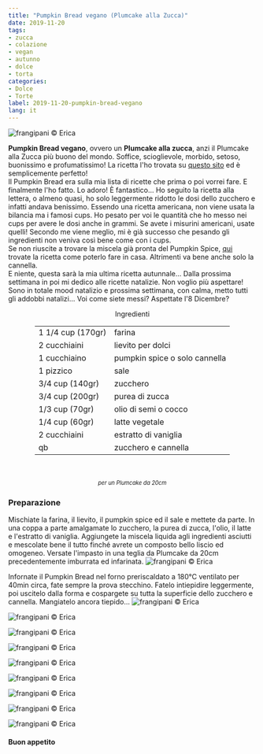 ```yaml
---
title: "Pumpkin Bread vegano (Plumcake alla Zucca)"
date: 2019-11-20
tags:
- zucca
- colazione
- vegan
- autunno
- dolce
- torta
categories:
- Dolce
- Torte
label: 2019-11-20-pumpkin-bread-vegano
lang: it 
---
```

![](header.jpeg "frangipani © Erica")

**Pumpkin Bread vegano**, ovvero un **Plumcake alla zucca**, anzi il Plumcake alla Zucca più buono del mondo. Soffice, scioglievole, morbido, setoso, buonissimo e profumatissimo! La ricetta l'ho trovata su <a href="https://completerecipes.com/cinnamon-sugar-pumpkin-bread.html" target="_blank">questo sito</a> ed è semplicemente perfetto!
<br />
Il Pumpkin Bread era sulla mia lista di ricette che prima o poi vorrei fare. E finalmente l'ho fatto. Lo adoro! È fantastico... Ho seguito la ricetta alla lettera, o almeno quasi, ho solo leggermente ridotto le dosi dello zucchero e infatti andava benissimo. Essendo una ricetta americana, non viene usata la bilancia ma i famosi cups. Ho pesato per voi le quantità che ho messo nei cups per avere le dosi anche in grammi. Se avete i misurini americani, usate quelli! Secondo me viene meglio, mi è già successo che pesando gli ingredienti non veniva così bene come con i cups.
<br />
Se non riuscite a trovare la miscela già pronta del Pumpkin Spice, <a href="https://frangipani.raiano.ch/2016-10-12-pumpkin-spice-latte/" target="_blank">qui</a> trovate la ricetta come poterlo fare in casa. Altrimenti va bene anche solo la cannella.
<br />
E niente, questa sarà la mia ultima ricetta autunnale... Dalla prossima settimana in poi mi dedico alle ricette natalizie. Non voglio più aspettare! Sono in totale mood natalizio e prossima settimana, con calma, metto tutti gli addobbi natalizi... Voi come siete messi? Aspettate l'8 Dicembre?

<div id="wrapper" style="text-align: center">
  <div id="yourdiv" style="display: inline-block;">
    <div class="ingredients" itemscope itemtype="http://schema.org/Recipe">
      <span itemprop="name" style="display:none;">Pumpkin Bread vegano (Plumcake alla Zucca)</span>
      <span itemprop="recipeCategory" style="display:none;">Dolce</span>
      <img itemprop="image" style="display:none;" class="ignore-gallery-item" src="header.jpeg"/>
      <span itemprop="author" style="display:none;">Erica Raiano</span>
      <span itemprop="description" style="display:none;">Pumpkin Bread vegano, ovvero un Plumcake alla zucca, anzi il Plumcake alla Zucca più buono del mondo. Soffice, scioglievole, morbido, setoso, buonissimo e profumatissimo!</span>
      <div class="ingredients-title">Ingredienti</div>
      <table>
        <tbody>
          <tr itemprop="recipeIngredient">
            <td>1 1/4 cup (170gr)</td>
            <td>farina</td>
          </tr>
          <tr itemprop="recipeIngredient">
            <td>2 cucchiaini</td>
            <td>lievito per dolci</td>
          </tr>
          <tr itemprop="recipeIngredient">
            <td>1 cucchiaino</td>
            <td>pumpkin spice o solo cannella</td>
          </tr>
          <tr itemprop="recipeIngredient">
            <td>1 pizzico</td>
            <td>sale</td>
          </tr>
          <tr itemprop="recipeIngredient">
            <td>3/4 cup (140gr)</td>
            <td>zucchero</td>
          </tr>
          <tr itemprop="recipeIngredient">
            <td>3/4 cup (200gr)</td>
            <td>purea di zucca</td>
          </tr>
          <tr itemprop="recipeIngredient">
            <td>1/3 cup (70gr)</td>
            <td>olio di semi o cocco</td>  
          </tr>
          <tr itemprop="recipeIngredient">
            <td>1/4 cup (60gr)</td>
            <td>latte vegetale</td> 
          </tr>
          <tr itemprop="recipeIngredient">
            <td>2 cucchiaini</td>
            <td>estratto di vaniglia</td> 
          </tr>
          <tr itemprop="recipeIngredient">
            <td>qb</td>
            <td>zucchero e cannella</td>        
          </tr>
        </tbody>
      </table>
      <br></br>
      <i class="pull-right" style="font-size: 80%;">per un Plumcake da 20cm</i>
    </div>
  </div>
</div>


<h3>
  <font color="grey">
    <i class="fa fa-cogs"></i>
  </font> Preparazione
</h3>

Mischiate la farina, il lievito, il pumpkin spice ed il sale e mettete da parte. In una coppa a parte amalgamate lo zucchero, la purea di zucca, l'olio, il latte e l'estratto di vaniglia. Aggiungete la miscela liquida agli ingredienti asciutti e mescolate bene il tutto finché avrete un composto bello liscio ed omogeneo. Versate l'impasto in una teglia da Plumcake da 20cm precedentemente imburrata ed infarinata.
![](teglia.jpeg "frangipani © Erica")

Infornate il Pumpkin Bread nel forno preriscaldato a 180°C ventilato per 40min circa, fate sempre la prova stecchino. Fatelo intiepidire leggermente, poi uscitelo dalla forma e cospargete su tutta la superficie dello zucchero e cannella. Mangiatelo ancora tiepido...
![](risultato1.jpeg "frangipani © Erica")

![](risultato2.jpeg "frangipani © Erica")

![](risultato3.jpeg "frangipani © Erica")

![](risultato4.jpeg "frangipani © Erica")

![](risultato5.jpeg "frangipani © Erica")

![](risultato6.jpeg "frangipani © Erica")

![](risultato7.jpeg "frangipani © Erica")

![](risultato8.jpeg "frangipani © Erica")

![](risultato9.jpeg "frangipani © Erica")

<h4>Buon appetito
  <font color="red">
    <i class="fa fa-smile-o"></i>
  </font>
</h4>
